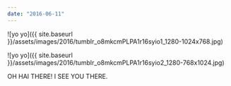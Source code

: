 ```yaml
---
date: "2016-06-11"
---
```


![yo yo]({{ site.baseurl }}/assets/images/2016/tumblr_o8mkcmPLPA1r16syio1_1280-1024x768.jpg)

![yo yo]({{ site.baseurl }}/assets/images/2016/tumblr_o8mkcmPLPA1r16syio2_1280-768x1024.jpg)

OH HAI THERE! I SEE YOU THERE.
